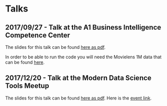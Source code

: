 # Talks

## 2017/09/27 - Talk at the A1 Business Intelligence Competence Center 

The slides for this talk can be found [here as pdf](http://bit.ly/data-science-with-python-2017-09-27--pdf).

In order to be able to run the code you will need the Movielens 1M data that can be found [here](https://grouplens.org/datasets/movielens/1m/).

## 2017/12/20 - Talk at the Modern Data Science Tools Meetup

The slides for this talk can be found [here as pdf](http://bit.ly/recommender-systems-2017-12-20-pdf). Here is the [event link](http://bit.ly/modern-data-science-tools-meetup-2017-12-20).
